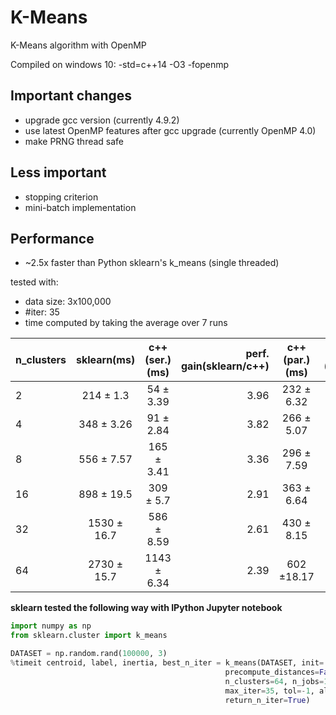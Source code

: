 # K-Means
K-Means algorithm with OpenMP

Compiled on windows 10: -std=c++14 -O3 -fopenmp

## Important changes

* upgrade gcc version (currently 4.9.2)
* use latest OpenMP features after gcc upgrade (currently OpenMP 4.0)
* make PRNG thread safe

## Less important

* stopping criterion
* mini-batch implementation

## Performance

* ~2.5x faster than Python sklearn's k_means (single threaded)

tested with:

* data size: 3x100,000
* #iter: 35
* time computed by taking the average over 7 runs

| n_clusters | sklearn(ms)   | c++(ser.)(ms)  |  perf. gain(sklearn/c++) |c++(par.)(ms)| perf. gain (ser./par.)|
| :---       |:---:          |:---:           |---:                      |:---:        |---:                   |
|     2      | 214 ± 1.3     |  54 ± 3.39     |3.96| 232 ± 6.32|-|-|
|     4      | 348 ± 3.26    |  91 ± 2.84     |3.82| 266 ± 5.07|-|-|
|     8      | 556 ± 7.57    | 165 ± 3.41     |3.36| 296 ± 7.59|-|-|
|     16     | 898 ± 19.5    | 309 ± 5.7      |2.91| 363 ± 6.64|-|-|
|     32     |1530 ± 16.7    | 586 ± 8.59     |2.61| 430 ± 8.15|-|-|
|     64     |2730 ± 15.7    |1143 ± 6.34     |2.39| 602 ±18.17|-|-|


**sklearn tested the following way with IPython Jupyter notebook**
```python
import numpy as np
from sklearn.cluster import k_means

DATASET = np.random.rand(100000, 3)
%timeit centroid, label, inertia, best_n_iter = k_means(DATASET, init='random', \
                                                precompute_distances=False, n_init=1, \
                                                n_clusters=64, n_jobs=1, \
                                                max_iter=35, tol=-1, algorithm="full", \
                                                return_n_iter=True)
```
